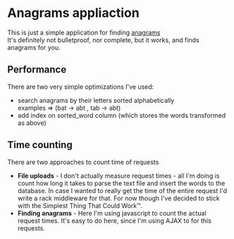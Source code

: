 # Anagrams appliaction

This is just a simple application for finding [anagrams](http://en.wikipedia.org/wiki/Anagram)  
It's definitely not bulletproof, nor complete, but it works, and finds anagrams for you.  

## Performance

There are two very simple optimizations I've used:  
* search anagrams by their letters sorted alphabetically  
      examples =>  (bat -> abt , tab -> abt)  
* add index on sorted_word column (which stores the words transformed as above)  

## Time counting

There are two approaches to count time of requests  
* **File uploads** - I don't actually measure request times - all I'm doing is count how long it takes to parse the text file and insert the words to the database. In case I wanted to really get the time of the entire request I'd write a rack middleware for that. For now though I've decided to stick with the Simplest Thing That Could Work™.  
* **Finding anagrams** - Here I'm using javascript to count the actual request times. It's easy to do here, since I'm using AJAX to for this requests.  

